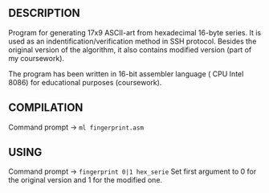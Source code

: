 ## DESCRIPTION ##
Program for generating 17x9 ASCII-art from hexadecimal 16-byte series. It is used as an indentification/verification method in SSH protocol. Besides the original version of the algorithm, it also contains modified version (part of my coursework).

The program has been written in 16-bit assembler language ( CPU Intel 8086) for educational purposes (coursework).

## COMPILATION ##
Command prompt -> `ml fingerprint.asm`

## USING ##
Command prompt -> `fingerprint 0|1 hex_serie`
Set first argument to 0 for the original version and 1 for the modified one.
